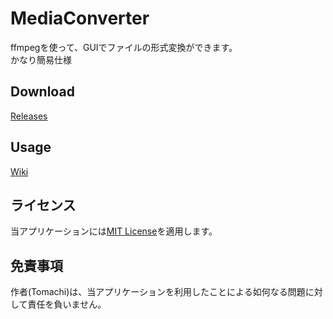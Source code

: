 # MediaConverter

ffmpegを使って、GUIでファイルの形式変換ができます。  
かなり簡易仕様

## Download

[Releases](https://github.com/book000/MediaConverter/releases)

## Usage

[Wiki](https://github.com/book000/MediaConverter/wiki)

## ライセンス

当アプリケーションには[MIT License](https://github.com/book000/MediaConverter/blob/master/LICENSE)を適用します。

## 免責事項

作者(Tomachi)は、当アプリケーションを利用したことによる如何なる問題に対して責任を負いません。
